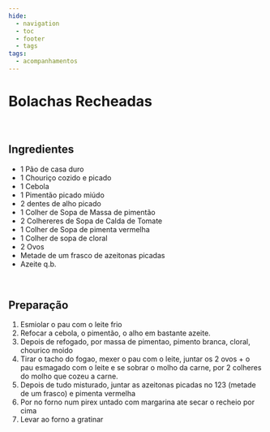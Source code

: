 ```yaml
---
hide:
  - navigation
  - toc
  - footer
  - tags
tags:
  - acompanhamentos
---
```



# Bolachas Recheadas

<br>


## **Ingredientes**

* 1 Pão de casa duro
* 1 Chouriço cozido e picado
* 1 Cebola
* 1 Pimentão picado miúdo
* 2 dentes de alho picado
* 1 Colher de Sopa de Massa de pimentão
* 2 Colhereres de Sopa de Calda de Tomate
* 1 Colher de Sopa de pimenta vermelha
* 1 Colher de sopa de cloral
* 2 Ovos
* Metade de um frasco de azeitonas picadas
* Azeite q.b.

<br>

## **Preparação**

1. Esmiolar o pau com o leite frio
2. Refocar a cebola, o pimentão, o alho em bastante azeite. 
3. Depois de refogado, por massa de pimentao, pimento branca, cloral, chourico moido 
4. Tirar o tacho do fogao, mexer o pau com o leite, juntar os 2 ovos + o pau esmagado com o leite e se sobrar o molho da carne, por 2 colheres do molho que cozeu a carne.
5. Depois de tudo misturado, juntar as azeitonas picadas no 123 (metade de um frasco) e pimenta vermelha
6. Por no forno num pirex untado com margarina ate secar o recheio por cima
7. Levar ao forno a gratinar

